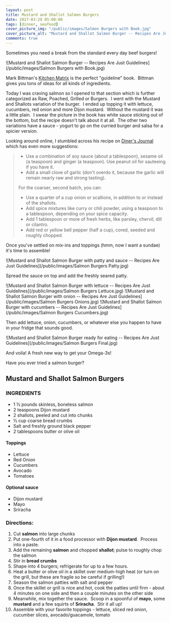 ```yaml
---
layout: post
title: Mustard and Shallot Salmon Burgers
date: 2017-03-29 05:00:00
tags: [dinner, seafood]
cover_picture_img: "/public/images/Salmon Burgers with Book.jpg"
cover_picture_alt: "Mustard and Shallot Salmon Burger -- Recipes Are Just Guidelines"
comments: true
---
```


Sometimes you need a break from the standard every day beef burgers!

![Mustard and Shallot Salmon Burger -- Recipes Are Just Guidelines](/public/images/Salmon Burgers with Book.jpg)

Mark Bittman's [Kitchen Matrix](http://amzn.to/2nb5Q4D) is the perfect "guideline" book.  Bittman gives you tons of ideas for all kinds of ingredients.  

<!--more-->

Today I was craving salmon so I opened to that section which is further categorized as Raw, Poached, Grilled or Burgers.  I went with the Mustard and Shallots variation of the burger.  I ended up topping it with lettuce, cucumbers, red onion and more Dijon mustard.  Without the mustard it was a little plain.  I swear the picture in the book has white sauce sticking out of the bottom, but the recipe doesn't talk about it at all.  The other two variations have a sauce - yogurt to go on the curried burger and salsa for a spicier version.

Looking around online, I stumbled across his recipe on [Diner's Journal](https://dinersjournal.blogs.nytimes.com/2008/06/06/recipe-of-the-day-salmon-burgers/) which has even more suggestions:

>* Use a combination of soy sauce (about a tablespoon), sesame oil (a teaspoon) and ginger (a teaspoon). Use peanut oil for sauteeing if you have it.
>* Add a small clove of garlic (don\'t overdo it, because the garlic will remain nearly raw and strong tasting).
>
> For the coarser, second batch, you can:
>* Use a quarter of a cup onion or scallions, in addition to or instead of the shallots.
>* Add spice mixtures like curry or chili powder, using a teaspoon to a tablespoon, depending on your spice capacity.
>* Add 1 tablespoon or more of fresh herbs, like parsley, chervil, dill or cilantro.
>* Add red or yellow bell pepper (half a cup), cored, seeded and roughly chopped.

Once you've settled on mix-ins and toppings (hmm, now I want a sundae) it's time to assemble!

![Mustard and Shallot Salmon Burger with patty and sauce -- Recipes Are Just Guidelines](/public/images/Salmon Burgers Patty.jpg)

Spread the sauce on top and add the freshly seared patty.

![Mustard and Shallot Salmon Burger with lettuce -- Recipes Are Just Guidelines](/public/images/Salmon Burgers Lettuce.jpg)
![Mustard and Shallot Salmon Burger with onion -- Recipes Are Just Guidelines](/public/images/Salmon Burgers Onions.jpg)
![Mustard and Shallot Salmon Burger with cucumbers -- Recipes Are Just Guidelines](/public/images/Salmon Burgers Cucumbers.jpg)

Then add lettuce, onion, cucumbers, or whatever else you happen to have in your fridge that sounds good.

![Mustard and Shallot Salmon Burger ready for eating -- Recipes Are Just Guidelines](/public/images/Salmon Burgers Final.jpg)

And voila!  A fresh new way to get your Omega-3s!


Have you ever tried a salmon burger?


## Mustard and Shallot Salmon Burgers

### INGREDIENTS
* 1 ½ pounds skinless, boneless salmon
* 2 teaspoons Dijon mustard
* 2 shallots, peeled and cut into chunks
* ½ cup coarse bread crumbs
* Salt and freshly ground black pepper
* 2 tablespoons butter or olive oil

#### Toppings
* Lettuce
* Red Onion
* Cucumbers
* Avocado
* Tomatoes

#### Optional sauce
* Dijon mustard
* Mayo
* Sriracha

### Directions:
1. Cut **salmon** into large chunks
2. Put one-fourth of it in a food processor with **Dijon mustard**.  Process into a paste.
3. Add the remaining **salmon** and chopped **shallot**; pulse to roughly chop the salmon
4. Stir in **bread crumbs**
5. Shape into 4 burgers; refrigerate for up to a few hours.
6. Heat a butter or olive oil in a skillet over medium-high heat (or turn on the grill, but these are fragile so be careful if grilling!)
7. Season the salmon patties with salt and pepper
8. Once the skillet or grill is nice and hot, cook the patties until firm - about 4 minutes on one side and then a couple minutes on the other side
9. Meanwhile, mix together the sauce.  Scoop in a spoonful of **mayo**, some **mustard** and a few squirts of **Sriracha**.  Stir it all up!
10. Assemble with your favorite toppings - lettuce, sliced red onion, cucumber slices, avocado/guacamole, tomato 
